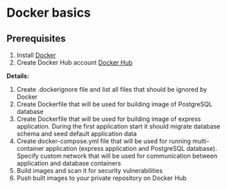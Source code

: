 # Docker basics

## Prerequisites

1. Install [Docker](https://docs.docker.com/engine/install/)
2. Create Docker Hub account [Docker Hub](https://hub.docker.com/)

**Details:**

1. Create .dockerignore file and list all files that should be ignored by Docker
2. Create Dockerfile that will be used for building image of PostgreSQL database
3. Create Dockerfile that will be used for building image of express application. During the first application start it should migrate database schema and seed default application data
4. Create docker-compose.yml file that will be used for running multi-container application (express application and PostgreSQL database). Specify custom network that will be used for communication between application and database containers
6. Build images and scan it for security vulnerabilities
7. Push built images to your private repository on Docker Hub